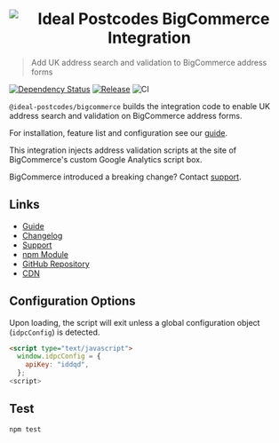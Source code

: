 <h1 align="center">
  <img src="https://img.ideal-postcodes.co.uk/Ideal%20Postcodes%20Browser%20Logo@3x.png" alt="Ideal Postcodes BigCommerce Integration">
</h1>

> Add UK address search and validation to BigCommerce address forms

[![Dependency Status](https://david-dm.org/ideal-postcodes/bigcommerce.svg)](https://david-dm.org/ideal-postcodes/bigcommerce)
[![Release](https://github.com/ideal-postcodes/bigcommerce/workflows/Release/badge.svg)](https://github.com/ideal-postcodes/bigcommerce/actions)
![CI](https://github.com/ideal-postcodes/bigcommerce/workflows/CI/badge.svg?branch=master)

`@ideal-postcodes/bigcommerce` builds the integration code to enable UK address search and validation on BigCommerce address forms.

For installation, feature list and configuration see our [guide](https://ideal-postcodes.co.uk/guides/bigcommerce).

This integration injects address validation scripts at the site of BigCommerce's custom Google Analytics script box.

BigCommerce introduced a breaking change? Contact [support](https://ideal-postcodes.co.uk/support).

## Links

- [Guide](https://ideal-postcodes/guides/bigcommerce)
- [Changelog](https://github.com/ideal-postcodes/bigcommerce/blob/master/CHANGELOG.md)
- [Support](https://ideal-postcodes.co.uk)
- [npm Module](https://www.npmjs.com/package/@ideal-postcodes/bigcommerce)
- [GitHub Repository](https://github.com/ideal-postcodes/bigcommerce)
- [CDN](https://www.jsdelivr.com/package/npm/@ideal-postcodes/bigcommerce)

## Configuration Options

Upon loading, the script will exit unless a global configuration object (`idpcConfig`) is detected.

```html
<script type="text/javascript">
  window.idpcConfig = {
    apiKey: "iddqd",
  };
<script>
```

## Test

```bash
npm test
```
